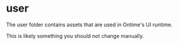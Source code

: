 # user

The user folder contains assets that are used in Ontime's UI runtime.

This is likely something you should not change manually.

